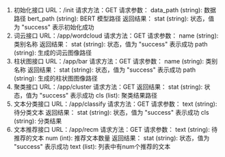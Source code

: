 1. 初始化接口
    URL：/init
    请求方法：GET
    请求参数：
        data_path (string): 数据路径
        bert_path (string): BERT 模型路径
    返回结果：
        stat (string): 状态，值为 "success" 表示初始化成功
2. 词云接口
    URL：/app/wordcloud
    请求方法：GET
    请求参数：
        name (string): 类别名称
    返回结果：
        stat (string): 状态，值为 "success" 表示成功
        path (string): 生成的词云图像路径
3. 柱状图接口
    URL：/app/bar
    请求方法：GET
    请求参数：
        name (string): 类别名称
    返回结果：
        stat (string): 状态，值为 "success" 表示成功
        path (string): 生成的柱状图图像路径
4. 聚类接口
    URL：/app/cluster
    请求方法：GET
    返回结果：
        stat (string): 状态，值为 "success" 表示成功
        cls (list): 聚类结果路径
5. 文本分类接口
    URL：/app/classify
    请求方法：GET
    请求参数：
        text (string): 待分类文本
    返回结果：
        stat (string): 状态，值为 "success" 表示成功
        cls (string): 分类结果
6. 文本推荐接口
    URL：/app/recm
    请求方法：GET
    请求参数：
        text (string): 待推荐的文本 
        num (int): 推荐文本数量
    返回结果：
        stat (string): 状态，值为 "success" 表示成功
        text (list): 列表中有num个推荐的文本
